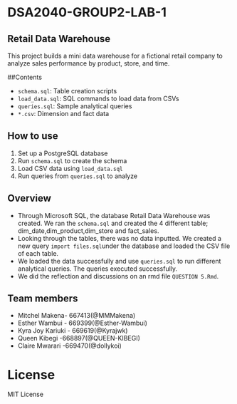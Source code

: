 # DSA2040-GROUP2-LAB-1

## Retail Data Warehouse
This project builds a mini data warehouse for a fictional retail company to analyze sales performance by product, store, and time.

##Contents
- `schema.sql`: Table creation scripts
- `load_data.sql`: SQL commands to load data from CSVs
- `queries.sql`: Sample analytical queries
- `*.csv`: Dimension and fact data

## How to use 
1. Set up a PostgreSQL database
2. Run `schema.sql` to create the schema
3. Load CSV data using `load_data.sql`
4. Run queries from `queries.sql` to analyze

## Overview
- Through Microsoft SQL, the database Retail Data Warehouse was created. We ran the `schema.sql` and created the 4 different table; dim_date,dim_product,dim_store and fact_sales.
- Looking through the tables, there was no data inputted. We created a new query `import files.sql`under the database and loaded the CSV file of each table.
- We loaded the data successfully  and use `queries.sql` to run different analytical queries. The queries executed successfully.
- We did the reflection and discussions on an rmd file `QUESTION 5.Rmd`.

## Team members
- Mitchel Makena- 667413(@MMMakena)
- Esther Wambui - 669399(@Esther-Wambui)
- Kyra Joy Kariuki - 669619(@Kyrajwk)
- Queen Kibegi -668897(@QUEEN-KIBEGI)
- Claire Mwarari -669470(@dollykoi)

# License
MIT License
